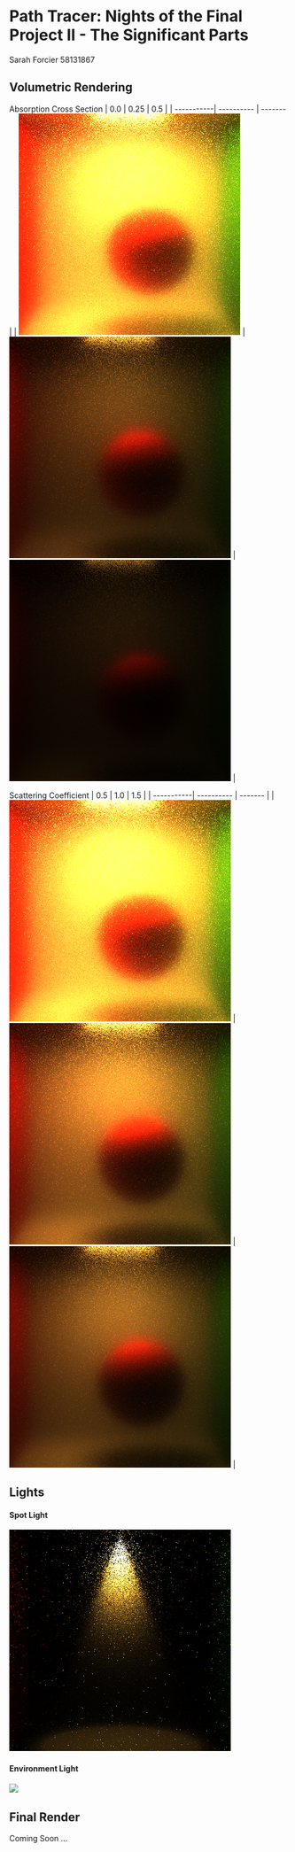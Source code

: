 Path Tracer: Nights of the Final Project II - The Significant Parts
======================

Sarah Forcier
58131867

Volumetric Rendering
--------------
Absorption Cross Section
| 0.0 | 0.25 | 0.5 |
| -----------| ---------- | ------- |
| ![](./fog05s.png) | ![](./fog05s025a.png) | ![](./fog05s05a.png) |

Scattering Coefficient
| 0.5 | 1.0 | 1.5 |
| -----------| ---------- | ------- |
| ![](./fog05s.png) | ![](./fog1s.png) | ![](./fog15s.png) |

Lights
--------------
#### Spot Light
![](./foggyspotlight.png)

#### Environment Light
![](./envSphere.png)

Final Render 
--------------
Coming Soon ...